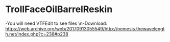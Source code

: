 # TrollFaceOilBarrelReskin

-You will need VTFEdit to see files \n-Download: https://web.archive.org/web/20170913055549/http://nemesis.thewavelength.net/index.php?c=238#p238
